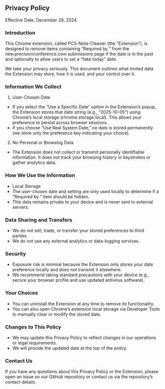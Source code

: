## Privacy Policy

Effective Date: December 29, 2024

### Introduction

This Chrome extension, called PCS-Note-Cleaner (the “Extension”), is designed to remove items containing “Required by <date>” from the new.precisionconference.com submissions page if the date is in the past and optionally to allow users to set a “fake today” date.

We take your privacy seriously. This document outlines what limited data the Extension may store, how it is used, and your control over it.

### Information We Collect
1. User-Chosen Date
  - If you select the “Use a Specific Date” option in the Extension’s popup, the Extension stores that date string (e.g., “2025-10-05”) using Chrome’s local storage (chrome.storage.local). This allows your preference to persist across browser sessions.
  - If you choose “Use Real System Date,” no date is stored permanently (we store only the preference key indicating your choice).
2. No Personal or Browsing Data
  - The Extension does not collect or transmit personally identifiable information. It does not track your browsing history or keystrokes or gather analytics data.

### How We Use the Information
- Local Storage
- The user-chosen date and setting are only used locally to determine if a “Required by <date>” item should be hidden.
- This data remains private to your device and is never sent to external servers.

### Data Sharing and Transfers
- We do not sell, trade, or transfer your stored preferences to third parties.
- We do not use any external analytics or data-logging services.

### Security
- Exposure risk is minimal because the Extension only stores your date preference locally and does not transmit it elsewhere.
- We recommend taking standard precautions with your device (e.g., secure your browser profile and use updated antivirus software).

### Your Choices
- You can uninstall the Extension at any time to remove its functionality.
- You can also open Chrome’s extension local storage via Developer Tools to manually clear or modify the stored date.

### Changes to This Policy
- We may update this Privacy Policy to reflect changes in our operations or legal requirements.
- We will provide the updated date at the top of the policy.

### Contact Us
If you have any questions about this Privacy Policy or the Extension, please open an issue on our GitHub repository or contact us via the repository’s contact details.

